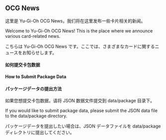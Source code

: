 ## OCG News

这里是 Yu-Gi-Oh OCG News，我们将在这里发布一些卡片相关的新闻。

Welcome to Yu-Gi-Oh OCG News! This is the place where we announce various card-related news.

こちらは Yu-Gi-Oh OCG News です。ここでは、さまざまなカードに関するニュースをお知らせします。

#### 如何提交卡包数据
#### How to Submit Package Data
#### パッケージデータの提出方法

如果您想提交卡包数据，请将 JSON 数据文件提交到 data/package 目录下。

If you would like to submit package data, please submit the JSON data file to the data/package directory.

パッケージデータを提出したい場合は、JSON データファイルを data/package ディレクトリに提出してください。
